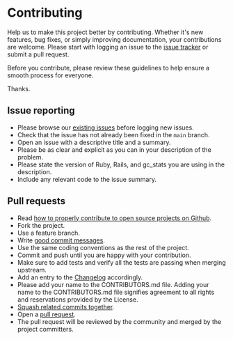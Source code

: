 # Contributing

Help us to make this project better by contributing. Whether it's new features, bug fixes, or simply improving documentation, your contributions are welcome. Please start with logging an issue to the [issue tracker][1] or submit a pull request.

Before you contribute, please review these guidelines to help ensure a smooth process for everyone.

Thanks.

## Issue reporting

* Please browse our [existing issues](https://github.com/cerner/gc_stats/issues) before logging new issues.
* Check that the issue has not already been fixed in the `main` branch.
* Open an issue with a descriptive title and a summary.
* Please be as clear and explicit as you can in your description of the problem.
* Please state the version of Ruby, Rails, and gc_stats you are using in the description.
* Include any relevant code to the issue summary.

## Pull requests

* Read [how to properly contribute to open source projects on Github][2].
* Fork the project.
* Use a feature branch.
* Write [good commit messages][3].
* Use the same coding conventions as the rest of the project.
* Commit and push until you are happy with your contribution.
* Make sure to add tests and verify all the tests are passing when merging upstream.
* Add an entry to the [Changelog](CHANGELOG.md) accordingly.
* Please add your name to the CONTRIBUTORS.md file. Adding your name to the CONTRIBUTORS.md file signifies agreement to all rights and reservations provided by the License.
* [Squash related commits together][4].
* Open a [pull request][5].
* The pull request will be reviewed by the community and merged by the project committers.

[1]: https://github.com/cerner/gc_stats/issues
[2]: http://gun.io/blog/how-to-github-fork-branch-and-pull-request
[3]: http://tbaggery.com/2008/04/19/a-note-about-git-commit-messages.html
[4]: http://gitready.com/advanced/2009/02/10/squashing-commits-with-rebase.html
[5]: https://help.github.com/articles/using-pull-requests
